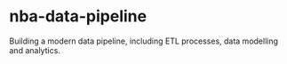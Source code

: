 # nba-data-pipeline
Building a modern data pipeline, including ETL processes, data modelling and analytics. 
